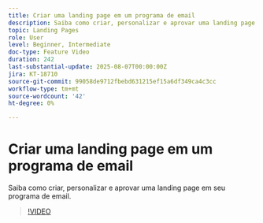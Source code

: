 ```yaml
---
title: Criar uma landing page em um programa de email
description: Saiba como criar, personalizar e aprovar uma landing page em seu programa de email.
topic: Landing Pages
role: User
level: Beginner, Intermediate
doc-type: Feature Video
duration: 242
last-substantial-update: 2025-08-07T00:00:00Z
jira: KT-18710
source-git-commit: 99058de9712fbebd631215ef15a6df349ca4c3cc
workflow-type: tm+mt
source-wordcount: '42'
ht-degree: 0%

---
```



# Criar uma landing page em um programa de email

Saiba como criar, personalizar e aprovar uma landing page em seu programa de email.

>[!VIDEO](https://video.tv.adobe.com/v/3470631/?learn=on&enablevpops)
